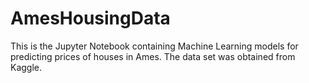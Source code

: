 # AmesHousingData
This is the Jupyter Notebook containing Machine Learning models for predicting prices of houses in Ames.
The data set was obtained from Kaggle.
